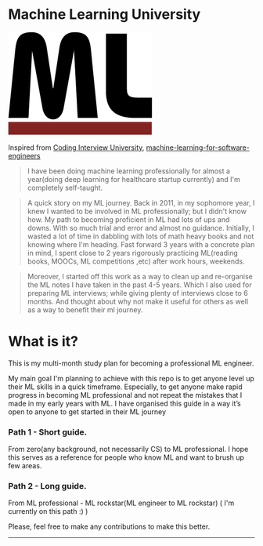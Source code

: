 # Machine Learning University

![Machine learning image](https://github.com/iamsiva11/Big-Notebook-of-MachineLearning/blob/master/img/mld-logo2.png)

Inspired from  [Coding Interview University](https://github.com/jwasham/coding-interview-university), [machine-learning-for-software-engineers](https://github.com/ZuzooVn/machine-learning-for-software-engineers)

> I have been doing machine learning professionally for almost a year(doing deep learning for healthcare startup currently) and I'm completely self-taught.

> A quick story on my ML journey. Back in 2011, in my sophomore year, I knew I wanted to be involved in ML professionally; but I didn't know how. My path to becoming proficient in ML had lots of ups and downs. With so much trial and error and almost no guidance. Initially, I wasted a lot of time in dabbling with lots of math heavy books and not knowing where I'm heading. Fast forward 3 years with a concrete plan in mind, I spent close to 2 years rigorously practicing ML(reading books, MOOCs, ML competitions ,etc) after work hours, weekends.

> Moreover, I started off this work as a way to clean up and re-organise the ML notes I have taken in the past 4-5 years. Which I also used for preparing ML interviews; while giving plenty of interviews close to 6 months. And thought about why not make it useful for others as well as a way to benefit their ml journey.


# What is it?

This is my multi-month study plan for becoming a professional ML engineer.

My main goal I'm planning to achieve with this repo is to get anyone level up their ML skills in a quick timeframe. Especially, to get anyone make rapid progress in becoming ML professional and not repeat the mistakes that I made in my early years with ML. I have organised this guide in a way it’s open to anyone to get started in their ML journey

### Path 1 - Short guide.  

From zero(any background, not necessarily CS) to ML professional. I hope this serves as a reference for people who know ML and want to brush up few areas.

### Path 2 - Long guide. 

From ML professional - ML rockstar(ML engineer to ML rockstar) ( I'm currently on this path :) )

Please, feel free to make any contributions to make this better.

---


